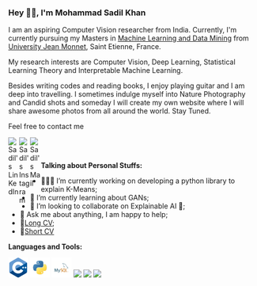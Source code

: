 ### Hey 👋🏽, I'm Mohammad Sadil Khan


I am an aspiring Computer Vision researcher from India. 
Currently, I'm currently pursuing my Masters in [Machine Learning and Data Mining](https://mldm.univ-st-etienne.fr/) from [University Jean Monnet](https://www.univ-st-etienne.fr/fr/index.html), Saint Etienne, France. 

My research interests are Computer Vision, Deep Learning, Statistical Learning Theory and Interpretable Machine Learning. 


Besides writing codes and reading books, I enjoy playing guitar and I am deep into travelling. I sometimes indulge myself into Nature Photography and Candid shots and someday I will create my own website where I will share awesome photos from all around the world. Stay Tuned.

Feel free to contact me

<a href="https://www.linkedin.com/in/md-sadil-khan-a96568170/">
  <img align="left" alt="Sadil's LinKedIn" width="22px" src="https://cdn.jsdelivr.net/npm/simple-icons@v3/icons/linkedin.svg" />
</a>
<a href="https://www.instagram.com/md.sadil_khan/?hl=en">
  <img align="left" alt="Sadil's Instagram" width="22px" src="https://cdn.jsdelivr.net/npm/simple-icons@v3/icons/instagram.svg" />
</a>

<a href="mailto:edwardstephendrood@gmail.com?subject=Mail&body=Please Mail Me!">
  <img align="left" alt="Sadil's Mail" width="22px" src= "https://cdn.jsdelivr.net/npm/simple-icons@3.13.0/icons/gmail.svg"/>
</a>
  
<br />
<br />


**Talking about Personal Stuffs:**

- 👨🏽‍💻 I’m currently working on developing a python library to explain K-Means;
- 🌱 I’m currently learning about GANs; 
- 👯 I’m looking to collaborate on Explainable AI 🤝;
- 💬 Ask me about anything, I am happy to help;
- 📝[Long CV](https://drive.google.com/file/d/1ODSIAk5iQGnSFbQVUQyT0-ezj11lbWoq/view?usp=sharing);
- 📝[Short CV](https://drive.google.com/file/d/1Fr3m7mONO92zlEGXeXW0pCP8LovB5MUn/view?usp=sharing)


**Languages and Tools:**  

<code><img height="40" src="https://raw.githubusercontent.com/github/explore/80688e429a7d4ef2fca1e82350fe8e3517d3494d/topics/cpp/cpp.png"></code>
<code><img height="40" src="https://raw.githubusercontent.com/github/explore/80688e429a7d4ef2fca1e82350fe8e3517d3494d/topics/python/python.png"></code>
<code><img height="40" src="https://raw.githubusercontent.com/github/explore/80688e429a7d4ef2fca1e82350fe8e3517d3494d/topics/mysql/mysql.png"></code>
<code><img height="40" src="http://www.pngall.com/wp-content/uploads/2017/05/Copyright-Symbol-R-Free-Download-PNG.png"></code>
<code><img height="40" src="https://julialang.org/assets/infra/logo.svg"></code>
<code><img height="40" src="https://upload.wikimedia.org/wikipedia/en/c/cd/Anaconda_Logo.png"></code>

